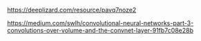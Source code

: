 https://deeplizard.com/resource/pavq7noze2 

https://medium.com/swlh/convolutional-neural-networks-part-3-convolutions-over-volume-and-the-convnet-layer-91fb7c08e28b